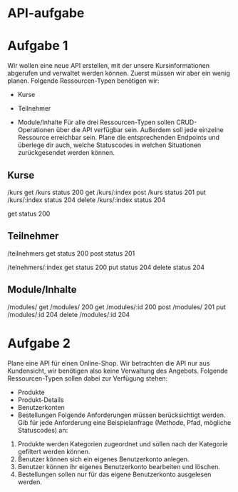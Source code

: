 # API-aufgabe

# Aufgabe 1

Wir wollen eine neue API erstellen, mit der unsere Kursinformationen abgerufen und verwaltet werden können. Zuerst müssen wir aber ein wenig planen.
Folgende Ressourcen-Typen benötigen wir:

- Kurse

- Teilnehmer
- Module/Inhalte
  Für alle drei Ressourcen-Typen sollen CRUD-Operationen über die API verfügbar sein. Außerdem soll jede einzelne Ressource erreichbar sein. Plane die entsprechenden Endpoints und überlege dir auch, welche Statuscodes in welchen Situationen zurückgesendet werden können.

## Kurse

/kurs
get /kurs status 200
get /kurs/:index
post /kurs status 201
put /kurs/:index status 204
delete /kurs/:index status 204

get status 200

## Teilnehmer

/teilnehmers
get status 200
post status 201

/telnehmers/:index
get status 200
put status 204
delete status 204

## Module/Inhalte

/modules/
get /modules/ 200
get /modules/:id 200
post /modules/ 201
put /modules/:id 204
delete /modules/:id 204

# Aufgabe 2

Plane eine API für einen Online-Shop. Wir betrachten die API nur aus Kundensicht, wir benötigen also keine Verwaltung des Angebots.
Folgende Ressourcen-Typen sollen dabei zur Verfügung stehen:

- Produkte
- Produkt-Details
- Benutzerkonten
- Bestellungen
  Folgende Anforderungen müssen berücksichtigt werden. Gib für jede Anforderung eine Beispielanfrage (Methode, Pfad, mögliche Statuscodes) an:

1. Produkte werden Kategorien zugeordnet und sollen nach der Kategorie gefiltert werden können.
2. Benutzer können sich ein eigenes Benutzerkonto anlegen.
3. Benutzer können ihr eigenes Benutzerkonto bearbeiten und löschen.
4. Bestellungen sollen nur für das eigene Benutzerkonto ausgelesen werden.
